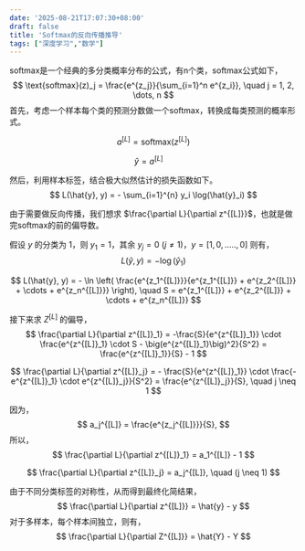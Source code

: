 ```yaml
---
date: '2025-08-21T17:07:30+08:00'
draft: false
title: 'Softmax的反向传播推导'
tags: ["深度学习","数学"]
---
```


softmax是一个经典的多分类概率分布的公式，有n个类，softmax公式如下，
$$
\text{softmax}(z)_j = \frac{e^{z_j}}{\sum_{i=1}^n  e^{z_i}}, \quad j = 1, 2, \dots, n
$$
首先，考虑一个样本每个类的预测分数做一个softmax，转换成每类预测的概率形式。

$$
a^{[L]} = \text{softmax}(z^{[L]})
$$

$$
\hat{y} = a^{[L]}\quad
$$

然后，利用样本标签，结合极大似然估计的损失函数如下。
$$
L(\hat{y}, y) = - \sum_{i=1}^{n} y_i \log(\hat{y}_i)
$$

由于需要做反向传播，我们想求 $\frac{\partial L}{\partial z^{[L]}}$，也就是做完softmax的前的偏导数。

假设 $y$ 的分类为 $1$，则 $y_1 = 1$，其余 $y_j = 0\ (j\neq 1)$，$y=[1,0,.....,0]$ 
则有，
$$
L(\hat{y}, y) = -\log(\hat{y}_1)
$$

$$
L(\hat{y}, y) = - \ln \left( \frac{e^{z_1^{[L]}}}{e^{z_1^{[L]}} + e^{z_2^{[L]}} + \cdots + e^{z_n^{[L]}}} \right),
\quad S = e^{z_1^{[L]}} + e^{z_2^{[L]}} + \cdots + e^{z_n^{[L]}}
$$

接下来求 $Z^{[L]}$ 的偏导，
$$
\frac{\partial L}{\partial z^{[L]}_1} 
= -\frac{S}{e^{z^{[L]}_1}} \cdot \frac{e^{z^{[L]}_1} \cdot S - \big(e^{z^{[L]}_1}\big)^2}{S^2} 
= \frac{e^{z^{[L]}_1}}{S} - 1
$$

$$
\frac{\partial L}{\partial z^{[L]}_j} 
= - \frac{S}{e^{z^{[L]}_1}} \cdot \frac{-e^{z^{[L]}_1} \cdot e^{z^{[L]}_j}}{S^2} 
= \frac{e^{z^{[L]}_j}}{S}, 
\quad j \neq 1
$$

因为，
$$
a_j^{[L]} = \frac{e^{z_j^{[L]}}}{S},
$$
所以，
$$
\frac{\partial L}{\partial z^{[L]}_1} = a_1^{[L]} - 1
$$

$$
\frac{\partial L}{\partial z^{[L]}_j} = a_j^{[L]}, \quad (j \neq 1)
$$

由于不同分类标签的对称性，从而得到最终化简结果，
$$
\frac{\partial L}{\partial z^{[L]}} = \hat{y} - y
$$
对于多样本，每个样本间独立，则有，
$$
\frac{\partial L}{\partial Z^{[L]}} = \hat{Y} - Y
$$

